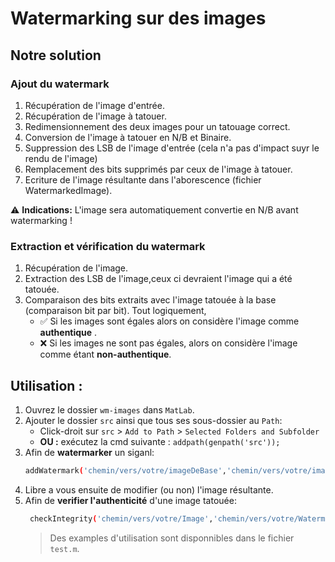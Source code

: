 # Watermarking sur des images

## Notre solution

### Ajout du watermark

1. Récupération de l'image d'entrée.
2. Récupération de l'image à tatouer.
3. Redimensionnement des deux images pour un tatouage correct.
4. Conversion de l'image à tatouer en N/B et Binaire.
5. Suppression des LSB de l'image d'entrée (cela n'a pas d'impact suyr le rendu de l'image)
6. Remplacement des bits supprimés par ceux de l'image à tatouer.
7. Ecriture de l'image résultante dans l'aborescence (fichier WatermarkedImage).

:warning: **Indications:** L'image sera automatiquement convertie en N/B avant watermarking !

### Extraction et vérification du watermark

1. Récupération de l'image.
2. Extraction des LSB de l'image,ceux ci devraient l'image qui a été tatouée.
3. Comparaison des bits extraits avec l'image tatouée à la base (comparaison bit par bit). Tout logiquement,
   - ✅ Si les images sont égales alors on considère l'image comme **authentique** .
   - ❌ Si les images ne sont pas égales, alors on considère l'image comme étant **non-authentique**.

## Utilisation :

1. Ouvrez le dossier `wm-images` dans `MatLab`.
2. Ajouter le dossier `src` ainsi que tous ses sous-dossier au `Path`:
   - Click-droit sur `src` > `Add to Path` > `Selected Folders and Subfolder`
   - **OU :** exécutez la cmd suivante : `addpath(genpath('src'));`
3. Afin de **watermarker** un siganl:
   ```bash
   addWatermark('chemin/vers/votre/imageDeBase','chemin/vers/votre/image_A_Tatouer')
   ```
4. Libre a vous ensuite de modifier (ou non) l'image résultante.
5. Afin de **verifier l'authenticité** d'une image tatouée:
   ```bash
    checkIntegrity('chemin/vers/votre/Image','chemin/vers/votre/WatermarkDeBase')
   ```
   > Des examples d'utilisation sont disponnibles dans le fichier `test.m`.
